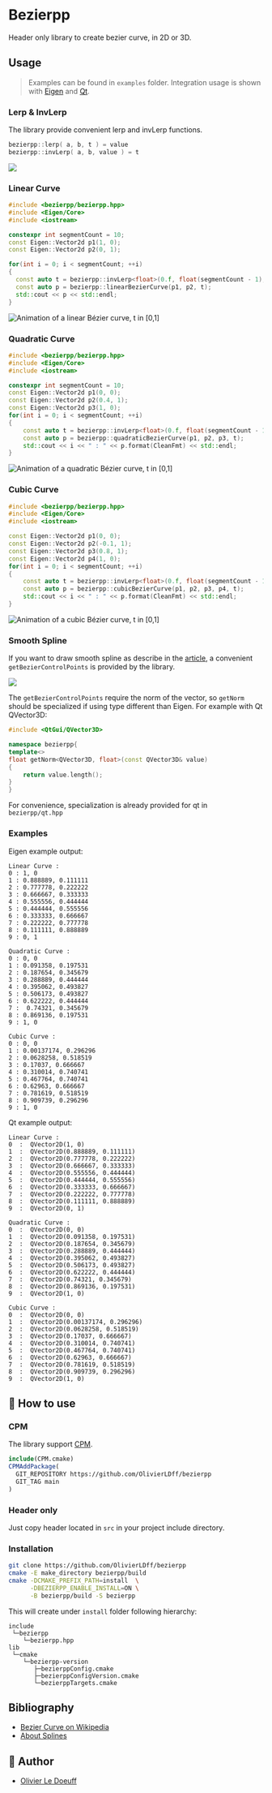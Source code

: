 # Bezierpp

Header only library to create bezier curve, in 2D or 3D.

## Usage

> Examples can be found in `examples` folder. Integration usage is shown with [Eigen](https://eigen.tuxfamily.org) and [Qt](https://www.qt.io/).

### Lerp & InvLerp

The library provide convenient lerp and invLerp functions.

```cpp
bezierpp::lerp( a, b, t ) = value
bezierpp::invLerp( a, b, value ) = t
```

![](https://uploads.gamedev.net/monthly_2019_10/1.gif.4cd2689cefca32175d9b58fca4f45fe7.gif)

### Linear Curve

```cpp
#include <bezierpp/bezierpp.hpp>
#include <Eigen/Core>
#include <iostream>

constexpr int segmentCount = 10;
const Eigen::Vector2d p1(1, 0);
const Eigen::Vector2d p2(0, 1);

for(int i = 0; i < segmentCount; ++i)
{
  const auto t = bezierpp::invLerp<float>(0.f, float(segmentCount - 1), float(i));
  const auto p = bezierpp::linearBezierCurve(p1, p2, t);
  std::cout << p << std::endl;
}
```

![Animation of a linear Bézier curve, *t* in [0,1]](https://upload.wikimedia.org/wikipedia/commons/thumb/0/00/B%C3%A9zier_1_big.gif/240px-B%C3%A9zier_1_big.gif)

### Quadratic Curve

```cpp
#include <bezierpp/bezierpp.hpp>
#include <Eigen/Core>
#include <iostream>

constexpr int segmentCount = 10;
const Eigen::Vector2d p1(0, 0);
const Eigen::Vector2d p2(0.4, 1);
const Eigen::Vector2d p3(1, 0);
for(int i = 0; i < segmentCount; ++i)
{
    const auto t = bezierpp::invLerp<float>(0.f, float(segmentCount - 1), float(i));
    const auto p = bezierpp::quadraticBezierCurve(p1, p2, p3, t);
    std::cout << i << " : " << p.format(CleanFmt) << std::endl;
}
```



![Animation of a quadratic Bézier curve, *t* in [0,1]](https://upload.wikimedia.org/wikipedia/commons/thumb/3/3d/B%C3%A9zier_2_big.gif/240px-B%C3%A9zier_2_big.gif)

### Cubic Curve

```cpp
#include <bezierpp/bezierpp.hpp>
#include <Eigen/Core>
#include <iostream>

const Eigen::Vector2d p1(0, 0);
const Eigen::Vector2d p2(-0.1, 1);
const Eigen::Vector2d p3(0.8, 1);
const Eigen::Vector2d p4(1, 0);
for(int i = 0; i < segmentCount; ++i)
{
    const auto t = bezierpp::invLerp<float>(0.f, float(segmentCount - 1), float(i));
    const auto p = bezierpp::cubicBezierCurve(p1, p2, p3, p4, t);
    std::cout << i << " : " << p.format(CleanFmt) << std::endl;
}
```



![Animation of a cubic Bézier curve, *t* in [0,1]](https://upload.wikimedia.org/wikipedia/commons/thumb/d/db/B%C3%A9zier_3_big.gif/240px-B%C3%A9zier_3_big.gif)

### Smooth Spline

If you want to draw smooth spline as describe in the [article](http://scaledinnovation.com/analytics/splines/aboutSplines.html), a convenient `getBezierControlPoints` is provided by the library.

![](http://scaledinnovation.com/analytics/splines/splineDefault.png)

The `getBezierControlPoints` require the norm of the vector, so `getNorm` should be specialized if using type different than Eigen. For example with Qt QVector3D:

```cpp
#include <QtGui/QVector3D>

namespace bezierpp{
template<>
float getNorm<QVector3D, float>(const QVector3D& value)
{
    return value.length();
}
}
```

For convenience, specialization is already provided for qt in `bezierpp/qt.hpp`

### Examples

Eigen example output:

```
Linear Curve :
0 : 1, 0
1 : 0.888889, 0.111111
2 : 0.777778, 0.222222
3 : 0.666667, 0.333333
4 : 0.555556, 0.444444
5 : 0.444444, 0.555556
6 : 0.333333, 0.666667
7 : 0.222222, 0.777778
8 : 0.111111, 0.888889
9 : 0, 1

Quadratic Curve :
0 : 0, 0
1 : 0.091358, 0.197531
2 : 0.187654, 0.345679
3 : 0.288889, 0.444444
4 : 0.395062, 0.493827
5 : 0.506173, 0.493827
6 : 0.622222, 0.444444
7 :  0.74321, 0.345679
8 : 0.869136, 0.197531
9 : 1, 0

Cubic Curve :
0 : 0, 0
1 : 0.00137174, 0.296296
2 : 0.0628258, 0.518519
3 : 0.17037, 0.666667
4 : 0.310014, 0.740741
5 : 0.467764, 0.740741
6 : 0.62963, 0.666667
7 : 0.781619, 0.518519
8 : 0.909739, 0.296296
9 : 1, 0
```

Qt example output:

```
Linear Curve :
0  :  QVector2D(1, 0)
1  :  QVector2D(0.888889, 0.111111)
2  :  QVector2D(0.777778, 0.222222)
3  :  QVector2D(0.666667, 0.333333)
4  :  QVector2D(0.555556, 0.444444)
5  :  QVector2D(0.444444, 0.555556)
6  :  QVector2D(0.333333, 0.666667)
7  :  QVector2D(0.222222, 0.777778)
8  :  QVector2D(0.111111, 0.888889)
9  :  QVector2D(0, 1)

Quadratic Curve :
0  :  QVector2D(0, 0)
1  :  QVector2D(0.091358, 0.197531)
2  :  QVector2D(0.187654, 0.345679)
3  :  QVector2D(0.288889, 0.444444)
4  :  QVector2D(0.395062, 0.493827)
5  :  QVector2D(0.506173, 0.493827)
6  :  QVector2D(0.622222, 0.444444)
7  :  QVector2D(0.74321, 0.345679)
8  :  QVector2D(0.869136, 0.197531)
9  :  QVector2D(1, 0)

Cubic Curve :
0  :  QVector2D(0, 0)
1  :  QVector2D(0.00137174, 0.296296)
2  :  QVector2D(0.0628258, 0.518519)
3  :  QVector2D(0.17037, 0.666667)
4  :  QVector2D(0.310014, 0.740741)
5  :  QVector2D(0.467764, 0.740741)
6  :  QVector2D(0.62963, 0.666667)
7  :  QVector2D(0.781619, 0.518519)
8  :  QVector2D(0.909739, 0.296296)
9  :  QVector2D(1, 0)
```



## 🔨 How to use

### CPM

The library support [CPM](https://github.com/cpm-cmake/CPM.cmake).

```cmake
include(CPM.cmake)
CPMAddPackage(
  GIT_REPOSITORY https://github.com/OlivierLDff/bezierpp
  GIT_TAG main
)
```

### Header only

Just copy header located in `src` in your project include directory.

### Installation

```bash
git clone https://github.com/OlivierLDff/bezierpp
cmake -E make_directory bezierpp/build
cmake -DCMAKE_PREFIX_PATH=install  \
      -DBEZIERPP_ENABLE_INSTALL=ON \
      -B bezierpp/build -S bezierpp
```

This will create under `install` folder following hierarchy:

```
include
 └─bezierpp
    └─bezierpp.hpp
lib
 └─cmake
    └─bezierpp-version
       ├─bezierppConfig.cmake
       ├─bezierppConfigVersion.cmake
       └─bezierppTargets.cmake
```

## Bibliography

* [Bezier Curve on Wikipedia](https://en.wikipedia.org/wiki/B%C3%A9zier_curve#Constructing_B%C3%A9zier_curves)
* [About Splines](http://scaledinnovation.com/analytics/splines/aboutSplines.html)

## 👥 Author

* [Olivier Le Doeuff](olivier.ldff@gmail.com)